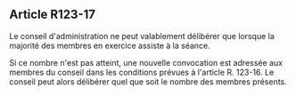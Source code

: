 ## Article R123-17

Le conseil d'administration ne peut valablement délibérer que lorsque la majorité des membres en exercice
assiste à la séance.

Si ce nombre n'est pas atteint, une nouvelle convocation est adressée aux membres du conseil dans les
conditions prévues à l'article R. 123-16. Le conseil peut alors délibérer quel que soit le nombre des membres
présents.

